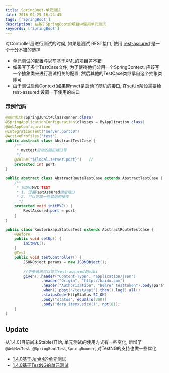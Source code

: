 ```yaml
---
title: SpringBoot-单元测试
date: 2016-04-25 16:24:45
tags: ['SpringBoot']
description: 在基于SpringBoot的项目中使用单元测试
keywords: ['SpringBoot']
---
```


对Controller层进行测试的时候, 如果是测试 REST接口, 使用 [rest-assured](https://github.com/jayway/rest-assured) 是一个十分不错的选择


+ 单元测试的配置与以前基于XML的项目差不错
+ 如果写了多个TestCase文件, 为了使得他们公用一个SpringContext, 应该写一个抽象类来进行测试相关的配置, 然后其他的TestCase类继承自这个抽象类即可
+ 由于测试启动Context(如果带mvc)是启动了随机的接口, 在setUp阶段需要给 rest-assured 设置一下使用的端口


### 示例代码

```java
@RunWith(SpringJUnit4ClassRunner.class)
@SpringApplicationConfiguration(classes = MyApplication.class)
@WebAppConfiguration
@IntegrationTest("server.port:0")
@ActiveProfiles("test")
public abstract class AbstractTestCase {
	/**
	 * mvctest启动的随机端口号
	 */
	@Value("${local.server.port}")   //
	protected int port;
}
```

```java
public abstract class AbstractRouteTestCase extends AbstractTestCase {
    /**
     * 初始化MVC TEST
     * 1. 设置RestAssured绑定端口
     * 2. 可以完成一些其他的操作
      */
    protected void initMVC() {
        RestAssured.port = port;
    }
}
```


```java
public class RouterWxapiStatusTest extends AbstractRouteTestCase {
    @Before
    public void setUp() {
        initMVC();
    }
    @Test
    public void testController() {
    	JSONObject params = new JSONObject();

    	//更多语法可以详见rest-assured的wiki
    	given().header("Content-Type", "application/json")
                .header("Origin", "http://baidu.com")
                .header("Authorization", "Bearer testtoken").body(params.toJSONString())
                .when().post("/test/api").then().log().all()
                .statusCode(HttpStatus.SC_OK)
                .body("status", equalTo(200))
                .body("data.items.size()", not(0));
    }
}
```


## Update

从1.4.0(目前尚未Stable)开始, 单元测试的使用方式有一些变化, 新增了 `@WebMvcTest` ,`@SpringBootTest`,`SpringRunner`, 对TestNG的支持也做一些优化

+ [1.4.0基于Junit4的单元测试](https://github.com/spring-projects/spring-boot/tree/master/spring-boot-samples/spring-boot-sample-test/src/test/java/sample/test)
+ [1.4.0基于TestNG的单元测试](https://github.com/spring-projects/spring-boot/blob/master/spring-boot-samples/spring-boot-sample-testng/src/test/java/sample/testng/SampleTestNGApplicationTests.java) 



